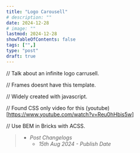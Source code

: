 ```yaml
---
title: "Logo Carousell"
# description: ""
date: 2024-12-28
# image: ""
lastmod: 2024-12-28
showTableOfContents: false
tags: ["",]
type: "post"
draft: true
---
```


// Talk about an infinite logo carrusell.

// Frames doesnt have this template.

// Widely created with javascript.

// Found CSS only video for this (youtube)[https://www.youtube.com/watch?v=Reu0hHbis5w]

// Use BEM in Bricks with ACSS.

> - *Post Changelogs*
>   - *15th Aug 2024 - Publish Date*
